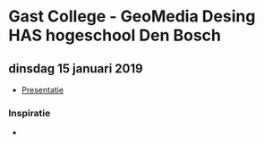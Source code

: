 # Gast College - GeoMedia Desing HAS hogeschool Den Bosch 
## dinsdag 15 januari 2019

* [Presentatie](https://nieneb.github.io/ghast_college/)

### Inspiratie

* 
